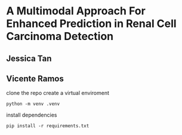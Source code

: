 # A Multimodal Approach For Enhanced Prediction in Renal Cell Carcinoma Detection
## Jessica Tan
## Vicente Ramos

clone the repo
create a virtual enviroment

`python -m venv .venv`

install dependencies

`pip install -r requirements.txt`

